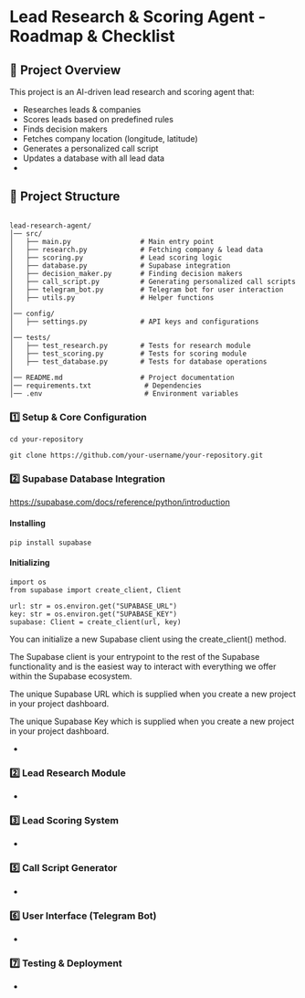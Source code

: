 # Lead Research & Scoring Agent - Roadmap & Checklist

## 🚀 Project Overview

This project is an AI-driven lead research and scoring agent that:

- Researches leads & companies
- Scores leads based on predefined rules
- Finds decision makers
- Fetches company location (longitude, latitude)
- Generates a personalized call script
- Updates a database with all lead data 
-

## 📂 Project Structure

```

lead-research-agent/
│── src/
│   ├── main.py                 # Main entry point
│   ├── research.py             # Fetching company & lead data
│   ├── scoring.py              # Lead scoring logic
│   ├── database.py             # Supabase integration
│   ├── decision_maker.py       # Finding decision makers
│   ├── call_script.py          # Generating personalized call scripts
│   ├── telegram_bot.py         # Telegram bot for user interaction
│   ├── utils.py                # Helper functions
│
│── config/
│   ├── settings.py             # API keys and configurations
│
│── tests/
│   ├── test_research.py        # Tests for research module
│   ├── test_scoring.py         # Tests for scoring module
│   ├── test_database.py        # Tests for database operations
│
│── README.md                   # Project documentation
│── requirements.txt             # Dependencies
│── .env                         # Environment variables

```

### **1️⃣ Setup & Core Configuration**
````
cd your-repository

git clone https://github.com/your-username/your-repository.git
````

### **2️⃣ Supabase Database Integration**
https://supabase.com/docs/reference/python/introduction

#### Installing
````
pip install supabase
````
#### Initializing
````
import os
from supabase import create_client, Client

url: str = os.environ.get("SUPABASE_URL")
key: str = os.environ.get("SUPABASE_KEY")
supabase: Client = create_client(url, key)
````

You can initialize a new Supabase client using the create_client() method.

The Supabase client is your entrypoint to the rest of the Supabase functionality and is the easiest way to interact with everything we offer within the Supabase ecosystem.

The unique Supabase URL which is supplied when you create a new project in your project dashboard.

The unique Supabase Key which is supplied when you create a new project in your project dashboard.

-

### **2️⃣ Lead Research Module**

-

### **3️⃣ Lead Scoring System**

-

### **5️⃣ Call Script Generator**

-

### **6️⃣ User Interface (Telegram Bot)**

-

### **7️⃣ Testing & Deployment**

-


